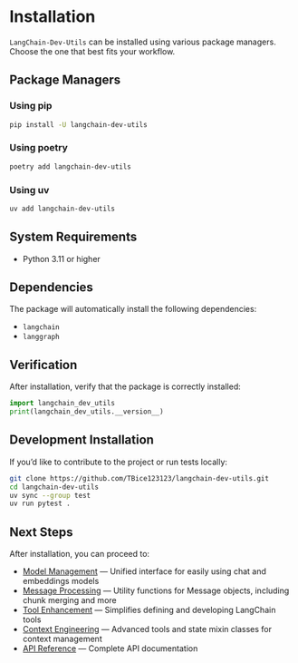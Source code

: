 # Installation

`LangChain-Dev-Utils` can be installed using various package managers. Choose the one that best fits your workflow.

## Package Managers

### Using pip

```bash
pip install -U langchain-dev-utils
```

### Using poetry

```bash
poetry add langchain-dev-utils
```

### Using uv

```bash
uv add langchain-dev-utils
```

## System Requirements

- Python 3.11 or higher

## Dependencies

The package will automatically install the following dependencies:

- `langchain`
- `langgraph`

## Verification

After installation, verify that the package is correctly installed:

```python
import langchain_dev_utils
print(langchain_dev_utils.__version__)
```

## Development Installation

If you’d like to contribute to the project or run tests locally:

```bash
git clone https://github.com/TBice123123/langchain-dev-utils.git
cd langchain-dev-utils
uv sync --group test
uv run pytest .
```

## Next Steps

After installation, you can proceed to:

- [Model Management](./model-management.md) — Unified interface for easily using chat and embeddings models
- [Message Processing](./message-processing.md) — Utility functions for Message objects, including chunk merging and more
- [Tool Enhancement](./tool-enhancement.md) — Simplifies defining and developing LangChain tools
- [Context Engineering](./context-engineering.md) — Advanced tools and state mixin classes for context management
- [API Reference](./api-reference.md) — Complete API documentation
